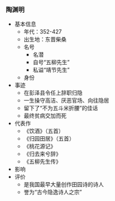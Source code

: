 ### 陶渊明
- 基本信息
	- 年代：352-427
	- 出生地：东晋柴桑
	- 名号
		- 名潜
		- 自号“五柳先生”
		- 私谥“靖节先生”
	- 身份
- 事迹
	- 在彭泽县令任上辞职归隐
	- 一生操守高洁、厌恶官场、向往隐居
	- 留下了“不为五斗米折腰”的佳话
	- 最终贫病交加而死
- 代表作
	- 《饮酒》（五首）
	- 《归园田居》（五首）
	- 《桃花源记》
	- 《归去来兮辞》
	- 《五柳先生传》
- 影响
- 评价
	- 是我国最早大量创作田园诗的诗人
	- 誉为“古今隐逸诗人之宗”